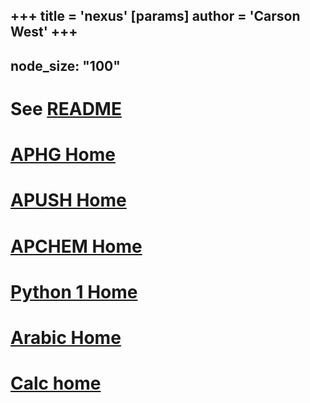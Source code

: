 +++
 title = 'nexus'
[params]
	author = 'Carson West'
+++
---
node_size: "100"
---


# See [README](./../readme/)

# [APHG Home](./../aphg-home/)
# [APUSH Home](./../apush-home/)

# [APCHEM Home](./../apchem-home/)

# [Python 1 Home](./../python-1-home/)

# [Arabic Home](./../arabic-home/)

# [Calc home](./../calc-home/)


